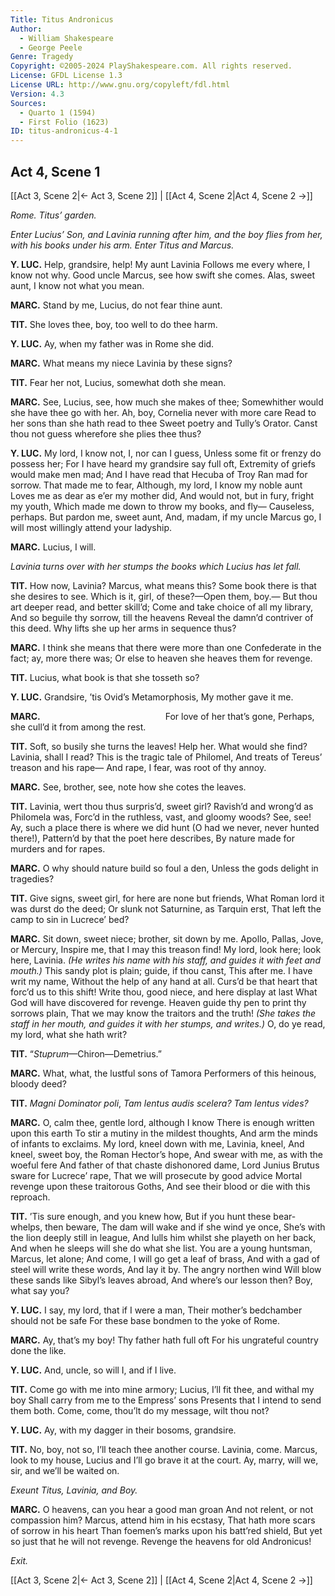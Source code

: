 ```yaml
---
Title: Titus Andronicus
Author: 
  - William Shakespeare
  - George Peele
Genre: Tragedy
Copyright: ©2005-2024 PlayShakespeare.com. All rights reserved.
License: GFDL License 1.3
License URL: http://www.gnu.org/copyleft/fdl.html
Version: 4.3
Sources:
  - Quarto 1 (1594)
  - First Folio (1623)
ID: titus-andronicus-4-1
---
```


## Act 4, Scene 1
[[Act 3, Scene 2|← Act 3, Scene 2]] | [[Act 4, Scene 2|Act 4, Scene 2 →]]

*Rome. Titus’ garden.*

*Enter Lucius’ Son, and Lavinia running after him, and the boy flies from her, with his books under his arm. Enter Titus and Marcus.*

**Y. LUC.**
Help, grandsire, help! My aunt Lavinia
Follows me every where, I know not why.
Good uncle Marcus, see how swift she comes.
Alas, sweet aunt, I know not what you mean.

**MARC.**
Stand by me, Lucius, do not fear thine aunt.

**TIT.**
She loves thee, boy, too well to do thee harm.

**Y. LUC.**
Ay, when my father was in Rome she did.

**MARC.**
What means my niece Lavinia by these signs?

**TIT.**
Fear her not, Lucius, somewhat doth she mean.

**MARC.**
See, Lucius, see, how much she makes of thee;
Somewhither would she have thee go with her.
Ah, boy, Cornelia never with more care
Read to her sons than she hath read to thee
Sweet poetry and Tully’s Orator.
Canst thou not guess wherefore she plies thee thus?

**Y. LUC.**
My lord, I know not, I, nor can I guess,
Unless some fit or frenzy do possess her;
For I have heard my grandsire say full oft,
Extremity of griefs would make men mad;
And I have read that Hecuba of Troy
Ran mad for sorrow. That made me to fear,
Although, my lord, I know my noble aunt
Loves me as dear as e’er my mother did,
And would not, but in fury, fright my youth,
Which made me down to throw my books, and fly⁠—
Causeless, perhaps. But pardon me, sweet aunt,
And, madam, if my uncle Marcus go,
I will most willingly attend your ladyship.

**MARC.**
Lucius, I will.

*Lavinia turns over with her stumps the books which Lucius has let fall.*

**TIT.**
How now, Lavinia? Marcus, what means this?
Some book there is that she desires to see.
Which is it, girl, of these?—Open them, boy.⁠—
But thou art deeper read, and better skill’d;
Come and take choice of all my library,
And so beguile thy sorrow, till the heavens
Reveal the damn’d contriver of this deed.
Why lifts she up her arms in sequence thus?

**MARC.**
I think she means that there were more than one
Confederate in the fact; ay, more there was;
Or else to heaven she heaves them for revenge.

**TIT.**
Lucius, what book is that she tosseth so?

**Y. LUC.**
Grandsire, ’tis Ovid’s Metamorphosis,
My mother gave it me.

**MARC.**
              For love of her that’s gone,
Perhaps, she cull’d it from among the rest.

**TIT.**
Soft, so busily she turns the leaves! Help her.
What would she find? Lavinia, shall I read?
This is the tragic tale of Philomel,
And treats of Tereus’ treason and his rape⁠—
And rape, I fear, was root of thy annoy.

**MARC.**
See, brother, see, note how she cotes the leaves.

**TIT.**
Lavinia, wert thou thus surpris’d, sweet girl?
Ravish’d and wrong’d as Philomela was,
Forc’d in the ruthless, vast, and gloomy woods?
See, see!
Ay, such a place there is where we did hunt
(O had we never, never hunted there!),
Pattern’d by that the poet here describes,
By nature made for murders and for rapes.

**MARC.**
O why should nature build so foul a den,
Unless the gods delight in tragedies?

**TIT.**
Give signs, sweet girl, for here are none but friends,
What Roman lord it was durst do the deed;
Or slunk not Saturnine, as Tarquin erst,
That left the camp to sin in Lucrece’ bed?

**MARC.**
Sit down, sweet niece; brother, sit down by me.
Apollo, Pallas, Jove, or Mercury,
Inspire me, that I may this treason find!
My lord, look here; look here, Lavinia.
*(He writes his name with his staff, and guides it with feet and mouth.)*
This sandy plot is plain; guide, if thou canst,
This after me. I have writ my name,
Without the help of any hand at all.
Curs’d be that heart that forc’d us to this shift!
Write thou, good niece, and here display at last
What God will have discovered for revenge.
Heaven guide thy pen to print thy sorrows plain,
That we may know the traitors and the truth!
*(She takes the staff in her mouth, and guides it with her stumps, and writes.)*
O, do ye read, my lord, what she hath writ?

**TIT.**
“*Stuprum*—Chiron—Demetrius.”

**MARC.**
What, what, the lustful sons of Tamora
Performers of this heinous, bloody deed?

**TIT.**
*Magni Dominator poli*,
*Tam lentus audis scelera? Tam lentus vides?*

**MARC.**
O, calm thee, gentle lord, although I know
There is enough written upon this earth
To stir a mutiny in the mildest thoughts,
And arm the minds of infants to exclaims.
My lord, kneel down with me, Lavinia, kneel,
And kneel, sweet boy, the Roman Hector’s hope,
And swear with me, as with the woeful fere
And father of that chaste dishonored dame,
Lord Junius Brutus sware for Lucrece’ rape,
That we will prosecute by good advice
Mortal revenge upon these traitorous Goths,
And see their blood or die with this reproach.

**TIT.**
’Tis sure enough, and you knew how,
But if you hunt these bear-whelps, then beware,
The dam will wake and if she wind ye once,
She’s with the lion deeply still in league,
And lulls him whilst she playeth on her back,
And when he sleeps will she do what she list.
You are a young huntsman, Marcus, let alone;
And come, I will go get a leaf of brass,
And with a gad of steel will write these words,
And lay it by. The angry northen wind
Will blow these sands like Sibyl’s leaves abroad,
And where’s our lesson then? Boy, what say you?

**Y. LUC.**
I say, my lord, that if I were a man,
Their mother’s bedchamber should not be safe
For these base bondmen to the yoke of Rome.

**MARC.**
Ay, that’s my boy! Thy father hath full oft
For his ungrateful country done the like.

**Y. LUC.**
And, uncle, so will I, and if I live.

**TIT.**
Come go with me into mine armory;
Lucius, I’ll fit thee, and withal my boy
Shall carry from me to the Empress’ sons
Presents that I intend to send them both.
Come, come, thou’lt do my message, wilt thou not?

**Y. LUC.**
Ay, with my dagger in their bosoms, grandsire.

**TIT.**
No, boy, not so, I’ll teach thee another course.
Lavinia, come. Marcus, look to my house,
Lucius and I’ll go brave it at the court.
Ay, marry, will we, sir, and we’ll be waited on.

*Exeunt Titus, Lavinia, and Boy.*

**MARC.**
O heavens, can you hear a good man groan
And not relent, or not compassion him?
Marcus, attend him in his ecstasy,
That hath more scars of sorrow in his heart
Than foemen’s marks upon his batt’red shield,
But yet so just that he will not revenge.
Revenge the heavens for old Andronicus!

*Exit.*

[[Act 3, Scene 2|← Act 3, Scene 2]] | [[Act 4, Scene 2|Act 4, Scene 2 →]]
